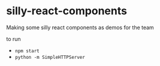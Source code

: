 silly-react-components
======================

Making some silly react components as demos for the team

to run

* `npm start`
* `python -m SimpleHTTPServer`
